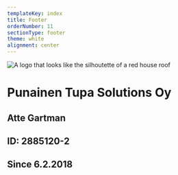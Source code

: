 ```yaml
---
templateKey: index
title: Footer
orderNumber: 11
sectionType: footer
theme: white
alignment: center
---
```

![A logo that looks like the silhoutette of a red house roof](/img/punainentupalogo.svg)

# Punainen Tupa Solutions Oy
## Atte Gartman
## ID: 2885120-2
## Since 6.2.2018
